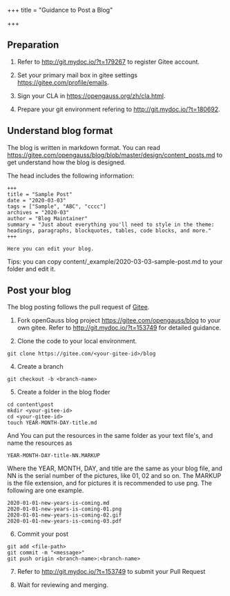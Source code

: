 +++
title = "Guidance to Post a Blog"

+++


## Preparation

1. Refer to <http://git.mydoc.io/?t=179267> to register Gitee account.

2. Set your primary mail box in gitee settings <https://gitee.com/profile/emails>.

3. Sign your CLA in <https://opengauss.org/zh/cla.html>.

4. Prepare your git environment refering to <http://git.mydoc.io/?t=180692>.

## Understand blog format

The blog is written in markdown format.
You can read <https://gitee.com/opengauss/blog/blob/master/design/content_posts.md> to get understand how the blog is designed.

The head includes the following information:
```
+++
title = "Sample Post"
date = "2020-03-03"
tags = ["Sample", "ABC", "cccc"]
archives = "2020-03"
author = "Blog Maintainer"
summary = "Just about everything you'll need to style in the theme: headings, paragraphs, blockquotes, tables, code blocks, and more."
+++

Here you can edit your blog. 
```

Tips: you can copy content/_example/2020-03-03-sample-post.md to your folder and edit it.

## Post your blog

The blog posting follows the pull request of [Gitee](gitee.com).

1. Fork openGauss blog project <https://gitee.com/opengauss/blog> to your own gitee. Refer to <http://git.mydoc.io/?t=153749> for detailed guidance.

2. Clone the code to your local environment.

```
git clone https://gitee.com/<your-gitee-id>/blog
```

4. Create a branch

```
git checkout -b <branch-name>
```

5. Create a folder in the blog floder
```
cd content\post
mkdir <your-gitee-id>
cd <your-gitee-id>
touch YEAR-MONTH-DAY-title.md
```

And You can put the resources in the same folder as your text file's, and name the resources as 
```
YEAR-MONTH-DAY-title-NN.MARKUP
```
Where the YEAR, MONTH, DAY, and title are the same as your blog file, and NN is the serial number of the pictures, like 01, 02 and so on. The MARKUP is the file extension, and for pictures it is recommended to use png.
The following are one example.
```
2020-01-01-new-years-is-coming.md
2020-01-01-new-years-is-coming-01.png
2020-01-01-new-years-is-coming-02.gif
2020-01-01-new-years-is-coming-03.pdf
```

6. Commit your post

```
git add <file-path>
git commit -m "<message>"
git push origin <branch-name>:<branch-name>
```

7. Refer to <http://git.mydoc.io/?t=153749> to submit your Pull Request

8. Wait for reviewing and merging.
